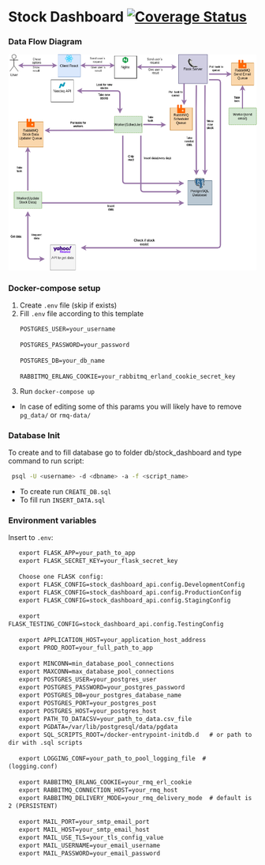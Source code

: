 # Stock Dashboard [![Coverage Status](https://coveralls.io/repos/github/Lv-581-Python-project/StockDashboard/badge.svg?branch=develop)](https://coveralls.io/github/Lv-581-Python-project/StockDashboard?branch=develop)

### Data Flow Diagram
![Diagram](./documentation/diagrams/data_flow_diagram.png)

### Docker-compose setup
1. Create `.env` file (skip if exists)
2. Fill `.env` file according to this template
   ```
   POSTGRES_USER=your_username
   
   POSTGRES_PASSWORD=your_password
   
   POSTGRES_DB=your_db_name
   
   RABBITMQ_ERLANG_COOKIE=your_rabbitmq_erland_cookie_secret_key
   ```
3. Run `docker-compose up`

- In case of editing some of this params you will likely have to remove `pg_data/` or `rmq-data/`

### Database Init

To create and to fill database go to
folder db/stock_dashboard and type command to run script:
```bash
 psql -U <username> -d <dbname> -a -f <script_name>
```
- To create run `CREATE_DB.sql`
- To fill run `INSERT_DATA.sql`

### Environment variables

Insert to `.env`:
```
   export FLASK_APP=your_path_to_app
   export FLASK_SECRET_KEY=your_flask_secret_key
   
   Choose one FLASK config:
   export FLASK_CONFIG=stock_dashboard_api.config.DevelopmentConfig 
   export FLASK_CONFIG=stock_dashboard_api.config.ProductionConfig
   export FLASK_CONFIG=stock_dashboard_api.config.StagingConfig
   
   export FLASK_TESTING_CONFIG=stock_dashboard_api.config.TestingConfig
   
   export APPLICATION_HOST=your_application_host_address
   export PROD_ROOT=your_full_path_to_app
   
   export MINCONN=min_database_pool_connections
   export MAXCONN=max_database_pool_connections
   export POSTGRES_USER=your_postgres_user
   export POSTGRES_PASSWORD=your_postgres_password
   export POSTGRES_DB=your_postgres_database_name
   export POSTGRES_PORT=your_postgres_post
   export POSTGRES_HOST=your_postgres_host
   export PATH_TO_DATACSV=your_path_to_data.csv_file
   export PGDATA=/var/lib/postgresql/data/pgdata
   export SQL_SCRIPTS_ROOT=/docker-entrypoint-initdb.d   # or path to dir with .sql scripts
   
   export LOGGING_CONF=your_path_to_pool_logging_file  # (logging.conf)
   
   export RABBITMQ_ERLANG_COOKIE=your_rmq_erl_cookie
   export RABBITMQ_CONNECTION_HOST=your_rmq_host
   export RABBITMQ_DELIVERY_MODE=your_rmq_delivery_mode  # default is 2 (PERSISTENT)
   
   export MAIL_PORT=your_smtp_email_port
   export MAIL_HOST=your_smtp_email_host
   export MAIL_USE_TLS=your_tls_config_value
   export MAIL_USERNAME=your_email_username
   export MAIL_PASSWORD=your_email_password
```
